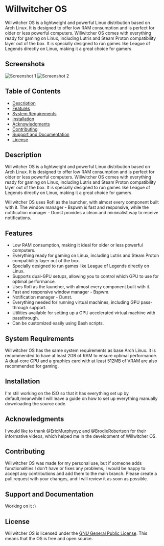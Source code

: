 
# Willwitcher OS

Willwitcher OS is a lightweight and powerful Linux distribution based on Arch Linux. It is designed to offer low RAM consumption and is perfect for older or less powerful computers. Willwitcher OS comes with everything ready for gaming on Linux, including Lutris and Steam Proton compatibility layer out of the box. It is specially designed to run games like League of Legends directly on Linux, making it a great choice for gamers.
## Screenshots
![Screenshot 1](./screenshots/1.png)
![Screenshot 2](./screenshots/2.png)

## Table of Contents

- [Description](#description)
- [Features](#features)
- [System Requirements](#system-requirements)
- [Installation](#installation)
- [Acknowledgments](#acknowledgments)
- [Contributing](#contributing)
- [Support and Documentation](#support-and-documentation)
- [License](#license)

## Description

Willwitcher OS is a lightweight and powerful Linux distribution based on Arch Linux. It is designed to offer low RAM consumption and is perfect for older or less powerful computers. Willwitcher OS comes with everything ready for gaming on Linux, including Lutris and Steam Proton compatibility layer out of the box. It is specially designed to run games like League of Legends directly on Linux, making it a great choice for gamers.

Willwitcher OS uses Rofi as the launcher, with almost every component built with it. The window manager - Bspwm is fast and responsive, while the notification manager - Dunst provides a clean and minimalist way to receive notifications.

## Features

- Low RAM consumption, making it ideal for older or less powerful computers.
- Everything ready for gaming on Linux, including Lutris and Steam Proton compatibility layer out of the box.
- Specially designed to run games like League of Legends directly on Linux.
- Supports dual-GPU setups, allowing you to control which GPU to use for optimal performance.
- Uses Rofi as the launcher, with almost every component built with it.
- Fast and responsive window manager - Bspwm.
- Notification manager - Dunst.
- Everything needed for running virtual machines, including GPU pass-through support.
- Utilities available for setting up a GPU accelerated virtual machine with passthrough.
- Can be customized easily using Bash scripts.

## System Requirements

Willwitcher OS has the same system requirements as base Arch Linux. It is recommended to have at least 2GB of RAM to ensure optimal performance. A dual-core CPU and a graphics card with at least 512MB of VRAM are also recommended for gaming.

## Installation

I'm still working on the ISO so that it has everything set up by default,meanwhile I will leave a guide on how to set up everything manually downloading the source code.

## Acknowledgments

I would like to thank @EricMurphyxyz and @BrodieRobertson for their informative videos, which helped me in the development of Willwitcher OS.

## Contributing

Willwitcher OS was made for my personal use, but if someone adds functionalities I don't have or fixes any problems, I would be happy to accept any contributions and add them to the main branch. Please create a pull request with your changes, and I will review it as soon as possible.

## Support and Documentation

Working on it :)

## License

Willwitcher OS is licensed under the [GNU General Public License](https://www.gnu.org/licenses/gpl-3.0.en.html). This means that the OS is free and open source.
